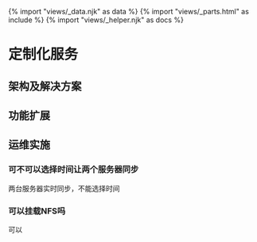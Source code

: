 {% import "views/_data.njk" as data %}
{% import "views/_parts.html" as include %}
{% import "views/_helper.njk" as docs %}
# 定制化服务

## 架构及解决方案


## 功能扩展


## 运维实施

### 可不可以选择时间让两个服务器同步

两台服务器实时同步，不能选择时间

### 可以挂载NFS吗

可以






